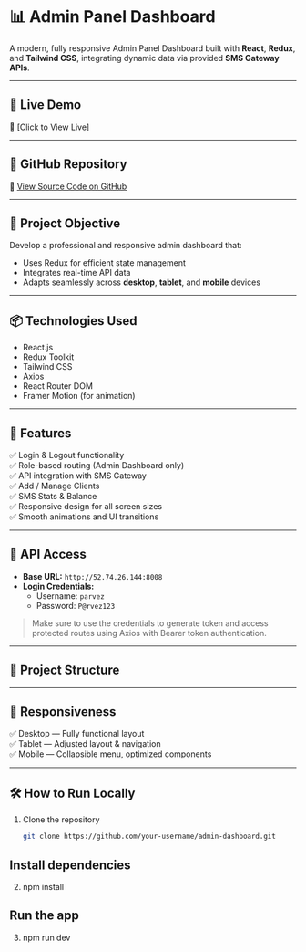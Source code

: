# 📊 Admin Panel Dashboard

A modern, fully responsive Admin Panel Dashboard built with **React**, **Redux**, and **Tailwind CSS**, integrating dynamic data via provided **SMS Gateway APIs**.

---

## 🚀 Live Demo

🔗 [Click to View Live]

---

## 📁 GitHub Repository

🔗 [View Source Code on GitHub](https://github.com/sakib236160/sms-dashboard)

---

## 🎯 Project Objective

Develop a professional and responsive admin dashboard that:
- Uses Redux for efficient state management
- Integrates real-time API data
- Adapts seamlessly across **desktop**, **tablet**, and **mobile** devices

---

## 📦 Technologies Used

- React.js
- Redux Toolkit
- Tailwind CSS
- Axios
- React Router DOM
- Framer Motion (for animation)

---

## 🧩 Features

✅ Login & Logout functionality  
✅ Role-based routing (Admin Dashboard only)  
✅ API integration with SMS Gateway  
✅ Add / Manage Clients  
✅ SMS Stats & Balance  
✅ Responsive design for all screen sizes  
✅ Smooth animations and UI transitions  

---

## 🔑 API Access

- **Base URL:** `http://52.74.26.144:8008`
- **Login Credentials:**
  - Username: `parvez`
  - Password: `P@rvez123`

> Make sure to use the credentials to generate token and access protected routes using Axios with Bearer token authentication.

---

## 📂 Project Structure

---

## 📱 Responsiveness

✅ Desktop — Fully functional layout  
✅ Tablet — Adjusted layout & navigation  
✅ Mobile — Collapsible menu, optimized components

---

## 🛠️ How to Run Locally

1. Clone the repository  
   ```bash
   git clone https://github.com/your-username/admin-dashboard.git

## Install dependencies
2. npm install

## Run the app
3. npm run dev


